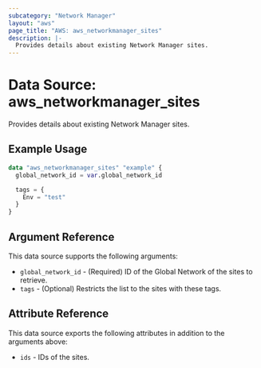 ```yaml
---
subcategory: "Network Manager"
layout: "aws"
page_title: "AWS: aws_networkmanager_sites"
description: |-
  Provides details about existing Network Manager sites.
---
```


# Data Source: aws_networkmanager_sites

Provides details about existing Network Manager sites.

## Example Usage

```terraform
data "aws_networkmanager_sites" "example" {
  global_network_id = var.global_network_id

  tags = {
    Env = "test"
  }
}
```

## Argument Reference

This data source supports the following arguments:

* `global_network_id` - (Required) ID of the Global Network of the sites to retrieve.
* `tags` - (Optional) Restricts the list to the sites with these tags.

## Attribute Reference

This data source exports the following attributes in addition to the arguments above:

* `ids` - IDs of the sites.
